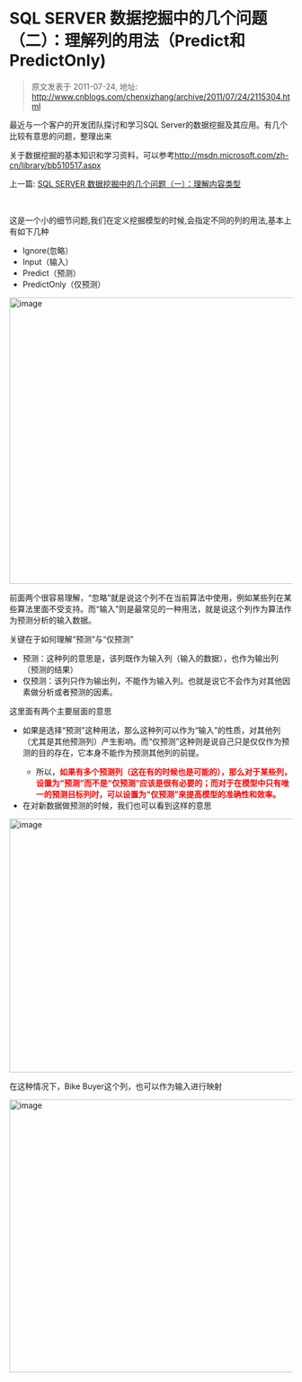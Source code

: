 # SQL SERVER 数据挖掘中的几个问题（二）：理解列的用法（Predict和PredictOnly) 
> 原文发表于 2011-07-24, 地址: http://www.cnblogs.com/chenxizhang/archive/2011/07/24/2115304.html 


<p>最近与一个客户的开发团队探讨和学习SQL Server的数据挖掘及其应用。有几个比较有意思的问题，整理出来 <p>关于数据挖掘的基本知识和学习资料，可以参考<a href="http://msdn.microsoft.com/zh-cn/library/bb510517.aspx">http://msdn.microsoft.com/zh-cn/library/bb510517.aspx</a> <p>上一篇: <a href="http://www.cnblogs.com/chenxizhang/archive/2011/07/24/2115281.html">SQL SERVER 数据挖掘中的几个问题（一）：理解内容类型</a> <p>&nbsp; <p>这是一个小的细节问题,我们在定义挖掘模型的时候,会指定不同的列的用法,基本上有如下几种 <ul> <li>Ignore(忽略）</li> <li>Input（输入）</li> <li>Predict（预测）</li> <li>PredictOnly（仅预测）</li></ul> <p><a href="http://images.cnblogs.com/cnblogs_com/chenxizhang/201107/201107241144472611.png"><img title="image" border="0" alt="image" src="http://images.cnblogs.com/cnblogs_com/chenxizhang/201107/201107241144473658.png" width="704" height="510"></a></p> <p>前面两个很容易理解，“忽略”就是说这个列不在当前算法中使用，例如某些列在某些算法里面不受支持。而“输入”则是最常见的一种用法，就是说这个列作为算法作为预测分析的输入数据。</p> <p>关键在于如何理解“预测”与“仅预测”</p> <ul> <li>预测：这种列的意思是，该列既作为输入列（输入的数据），也作为输出列（预测的结果）</li> <li>仅预测：该列只作为输出列，不能作为输入列。也就是说它不会作为对其他因素做分析或者预测的因素。</li></ul> <p>这里面有两个主要层面的意思</p> <ul> <li>如果是选择“预测”这种用法，那么这种列可以作为“输入”的性质，对其他列（尤其是其他预测列）产生影响。而“仅预测”这种则是说自己只是仅仅作为预测的目的存在，它本身不能作为预测其他列的前提。</li> <ul> <li>所以，<strong><font color="#ff0000">如果有多个预测列（这在有的时候也是可能的），那么对于某些列，设置为“预测”而不是“仅预测”应该是很有必要的；而对于在模型中只有唯一的预测目标列时，可以设置为“仅预测”来提高模型的准确性和效率。</font></strong></li></ul> <li>在对新数据做预测的时候，我们也可以看到这样的意思</li></ul> <p><a href="http://images.cnblogs.com/cnblogs_com/chenxizhang/201107/201107241144483102.png"><img title="image" border="0" alt="image" src="http://images.cnblogs.com/cnblogs_com/chenxizhang/201107/201107241144486134.png" width="853" height="452"></a></p> <p>在这种情况下，Bike Buyer这个列，也可以作为输入进行映射</p> <p><a href="http://images.cnblogs.com/cnblogs_com/chenxizhang/201107/201107241144488052.png"><img title="image" border="0" alt="image" src="http://images.cnblogs.com/cnblogs_com/chenxizhang/201107/201107241144487496.png" width="670" height="486"></a></p>